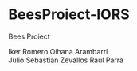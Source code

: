 # BeesProiect-IORS
Bees Proiect

Iker Romero 
Oihana Arambarri  
Julio Sebastian 
Zevallos Raul Parra 

